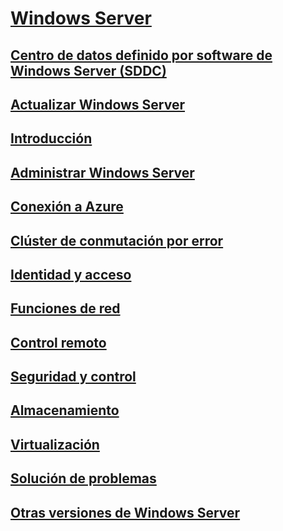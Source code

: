 # [Windows Server](windows-server.md)
## [Centro de datos definido por software de Windows Server (SDDC)](sddc.md)
## [Actualizar Windows Server](upgrade/upgrade-overview.md)
## [Introducción](get-started/Server-Basics.md)
## [Administrar Windows Server](administration/manage-windows-server.md)
## [Conexión a Azure](azure-hybrid-services/index.md)
## [Clúster de conmutación por error](failover-clustering/failover-clustering-overview.md)
## [Identidad y acceso](identity/Identity-and-Access.md)
## [Funciones de red](networking/Networking.md)
## [Control remoto](remote/index.md)
## [Seguridad y control](security/security-and-assurance.md)
## [Almacenamiento](storage/storage.md)
## [Virtualización](virtualization/virtualization.md)
## [Solución de problemas](troubleshoot/windows-server-troubleshooting.md)
## [Otras versiones de Windows Server](windows-server-versions.md)